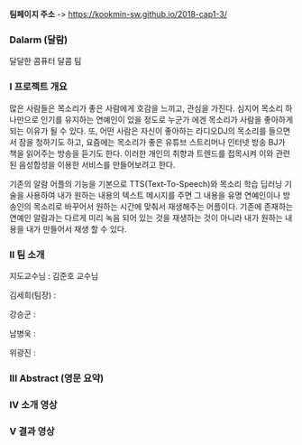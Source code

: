 **팀페이지 주소** -> https://kookmin-sw.github.io/2018-cap1-3/


### Dalarm (달람) 
달달한 콤퓨터 달콤 팀


### I 프로젝트 개요
많은 사람들은 목소리가 좋은 사람에게 호감을 느끼고, 관심을 가진다. 심지어 목소리 하나만으로 인기를 유지하는 연예인이 있을 정도로 누군가 에겐 목소리가 사람을 좋아하게 되는 이유가 될 수 있다. 또, 어떤 사람은 자신이 좋아하는 라디오DJ의 목소리를 들으면서 잠을 청하기도 하고, 요즘에는 목소리가 좋은 유튜브 스트리머나 인터넷 방송 BJ가 책을 읽어주는 방송을 듣기도 한다. 이러한 개인의 취향과 트렌드를 접목시켜 이와 관련된 음성합성을 이용한 서비스를 만들어보려고 한다. 

기존의 알람 어플의 기능을 기본으로 TTS(Text-To-Speech)와 목소리 학습 딥러닝 기술을 사용하여 내가 원하는 내용의 텍스트 메시지를 주면 그 내용을 유명 연예인이나 방송인의 목소리로 바꾸어서 원하는 시간에 맞춰서 재생해주는 어플이다. 기존에 존재하는 연예인 알람과는 다르게 미리 녹음 되어 있는 것을 재생하는 것이 아니라 내가 원하는 내용을 내가 만들어서 재생 할 수 있다. 

### II 팀 소개
지도교수님 : 김준호 교수님

김세희(팀장) :

강승군 :

남병욱 :

위광진 :

### III Abstract (영문 요약)


### IV 소개 영상


### V 결과 영상
